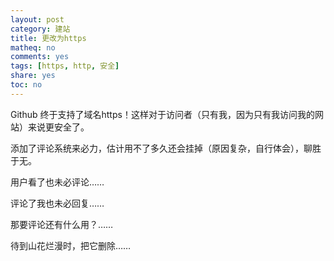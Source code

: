 ```yaml
---
layout: post
category: 建站
title: 更改为https
matheq: no
comments: yes
tags: [https, http, 安全]
share: yes
toc: no
---
```


Github 终于支持了域名https！这样对于访问者（只有我，因为只有我访问我的网站）来说更安全了。

添加了评论系统来必力，估计用不了多久还会挂掉（原因复杂，自行体会），聊胜于无。

用户看了也未必评论……

评论了我也未必回复……

那要评论还有什么用？……

待到山花烂漫时，把它删除……
